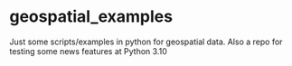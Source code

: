 # geospatial_examples
Just some scripts/examples in python for geospatial data. Also a repo for testing some news features at Python 3.10
